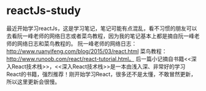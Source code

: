 # reactJs-study
  最近开始学习reactJs，这是学习笔记，笔记可能有点混乱，看不习惯的朋友可以去看阮一峰老师的网络日志或者菜鸟教程，因为我的笔记基本上都是摘自阮一峰老师的网络日志和菜鸟教程的。
  阮一峰老师的网络日志：http://www.ruanyifeng.com/blog/2015/03/react.html 菜鸟教程：http://www.runoob.com/react/react-tutorial.html。
  后一篇小记摘自书籍<<深入React技术栈>>，<<深入React技术栈>>是一本由浅入深、非常好的学习React的书籍，强烈推荐！刚开始学习React，很多还不是太懂，不敢冒然更新，所以这里更新会很慢。
